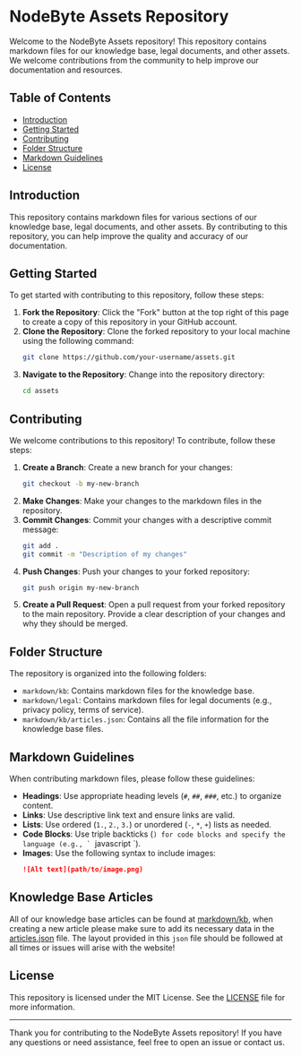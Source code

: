 # NodeByte Assets Repository

Welcome to the NodeByte Assets repository! This repository contains markdown files for our knowledge base, legal documents, and other assets. We welcome contributions from the community to help improve our documentation and resources.

## Table of Contents

- [Introduction](#introduction)
- [Getting Started](#getting-started)
- [Contributing](#contributing)
- [Folder Structure](#folder-structure)
- [Markdown Guidelines](#markdown-guidelines)
- [License](#license)

## Introduction

This repository contains markdown files for various sections of our knowledge base, legal documents, and other assets. By contributing to this repository, you can help improve the quality and accuracy of our documentation.

## Getting Started

To get started with contributing to this repository, follow these steps:

1. **Fork the Repository**: Click the "Fork" button at the top right of this page to create a copy of this repository in your GitHub account.
2. **Clone the Repository**: Clone the forked repository to your local machine using the following command:
    ```sh
    git clone https://github.com/your-username/assets.git
    ```
3. **Navigate to the Repository**: Change into the repository directory:
    ```sh
    cd assets
    ```

## Contributing

We welcome contributions to this repository! To contribute, follow these steps:

1. **Create a Branch**: Create a new branch for your changes:
    ```sh
    git checkout -b my-new-branch
    ```
2. **Make Changes**: Make your changes to the markdown files in the repository.
3. **Commit Changes**: Commit your changes with a descriptive commit message:
    ```sh
    git add .
    git commit -m "Description of my changes"
    ```
4. **Push Changes**: Push your changes to your forked repository:
    ```sh
    git push origin my-new-branch
    ```
5. **Create a Pull Request**: Open a pull request from your forked repository to the main repository. Provide a clear description of your changes and why they should be merged.

## Folder Structure

The repository is organized into the following folders:

- `markdown/kb`: Contains markdown files for the knowledge base.
- `markdown/legal`: Contains markdown files for legal documents (e.g., privacy policy, terms of service).
- `markdown/kb/articles.json`: Contains all the file information for the knowledge base files.

## Markdown Guidelines

When contributing markdown files, please follow these guidelines:

- **Headings**: Use appropriate heading levels (`#`, `##`, `###`, etc.) to organize content.
- **Links**: Use descriptive link text and ensure links are valid.
- **Lists**: Use ordered (`1.`, `2.`, `3.`) or unordered (`-`, `*`, `+`) lists as needed.
- **Code Blocks**: Use triple backticks (```) for code blocks and specify the language (e.g., ` ```javascript `).
- **Images**: Use the following syntax to include images:
    ```markdown
    ![Alt text](path/to/image.png)
    ```

## Knowledge Base Articles
All of our knowledge base articles can be found at [markdown/kb](./markdown/kb/), when creating a new article please make sure to add its necessary data in the [articles.json](./markdown/kb/articles.json) file. The layout provided in this `json` file should be followed at all times or issues will arise with the website!

## License

This repository is licensed under the MIT License. See the [LICENSE](LICENSE) file for more information.

---

Thank you for contributing to the NodeByte Assets repository! If you have any questions or need assistance, feel free to open an issue or contact us.

